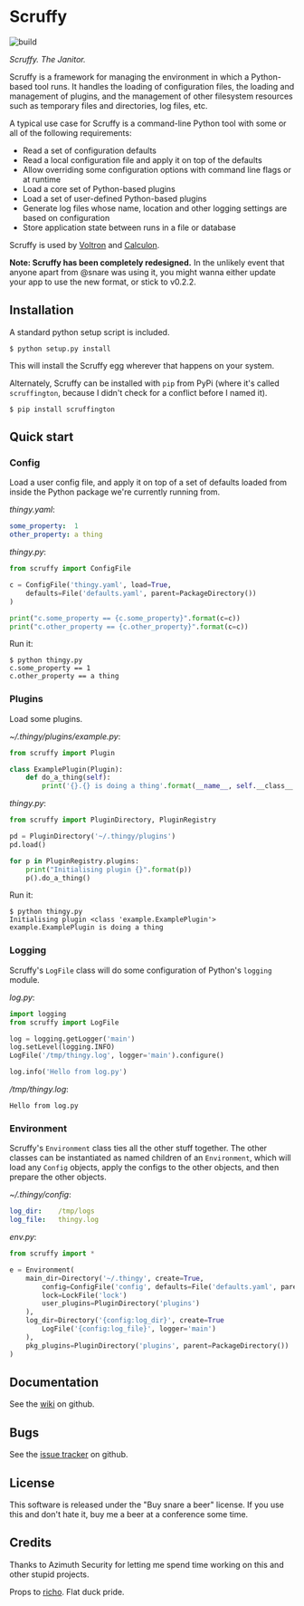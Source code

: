 Scruffy
=======

![build](https://travis-ci.org/snare/scruffy.svg?branch=master)

*Scruffy. The Janitor.*

Scruffy is a framework for managing the environment in which a Python-based tool runs. It handles the loading of configuration files, the loading and management of plugins, and the management of other filesystem resources such as temporary files and directories, log files, etc.

A typical use case for Scruffy is a command-line Python tool with some or all of the following requirements:

* Read a set of configuration defaults
* Read a local configuration file and apply it on top of the defaults
* Allow overriding some configuration options with command line flags or at runtime
* Load a core set of Python-based plugins
* Load a set of user-defined Python-based plugins
* Generate log files whose name, location and other logging settings are based on configuration
* Store application state between runs in a file or database

Scruffy is used by [Voltron](https://github.com/snare/voltron) and [Calculon](https://github.com/snare/calculon).

**Note: Scruffy has been completely redesigned.** In the unlikely event that anyone apart from @snare was using it, you might wanna either update your app to use the new format, or stick to v0.2.2.

Installation
------------

A standard python setup script is included.

    $ python setup.py install

This will install the Scruffy egg wherever that happens on your system.

Alternately, Scruffy can be installed with `pip` from PyPi (where it's called `scruffington`, because I didn't check for a conflict before I named it).

    $ pip install scruffington

Quick start
-----------

### Config

Load a user config file, and apply it on top of a set of defaults loaded from inside the Python package we're currently running from.

*thingy.yaml*:
```yaml
some_property:  1
other_property: a thing
```

*thingy.py*:
```python
from scruffy import ConfigFile

c = ConfigFile('thingy.yaml', load=True,
    defaults=File('defaults.yaml', parent=PackageDirectory())
)

print("c.some_property == {c.some_property}".format(c=c))
print("c.other_property == {c.other_property}".format(c=c))
```

Run it:
```
$ python thingy.py
c.some_property == 1
c.other_property == a thing
```

### Plugins

Load some plugins.

*~/.thingy/plugins/example.py*:
```python
from scruffy import Plugin

class ExamplePlugin(Plugin):
    def do_a_thing(self):
        print('{}.{} is doing a thing'.format(__name__, self.__class__.__name__))
```

*thingy.py*:
```python
from scruffy import PluginDirectory, PluginRegistry

pd = PluginDirectory('~/.thingy/plugins')
pd.load()

for p in PluginRegistry.plugins:
    print("Initialising plugin {}".format(p))
    p().do_a_thing()
```

Run it:
```
$ python thingy.py
Initialising plugin <class 'example.ExamplePlugin'>
example.ExamplePlugin is doing a thing
```

### Logging

Scruffy's `LogFile` class will do some configuration of Python's `logging` module.

*log.py*:
```python
import logging
from scruffy import LogFile

log = logging.getLogger('main')
log.setLevel(logging.INFO)
LogFile('/tmp/thingy.log', logger='main').configure()

log.info('Hello from log.py')
```

*/tmp/thingy.log*:
```
Hello from log.py
```

### Environment

Scruffy's `Environment` class ties all the other stuff together. The other classes can be instantiated as named children of an `Environment`, which will load any `Config` objects, apply the configs to the other objects, and then prepare the other objects.

*~/.thingy/config*:
```yaml
log_dir:    /tmp/logs
log_file:   thingy.log
```

*env.py*:
```python
from scruffy import *

e = Environment(
    main_dir=Directory('~/.thingy', create=True,
        config=ConfigFile('config', defaults=File('defaults.yaml', parent=PackageDirectory())),
        lock=LockFile('lock')
        user_plugins=PluginDirectory('plugins')
    ),
    log_dir=Directory('{config:log_dir}', create=True
        LogFile('{config:log_file}', logger='main')
    ),
    pkg_plugins=PluginDirectory('plugins', parent=PackageDirectory())
)
```

Documentation
-------------

See the [wiki](https://github.com/snare/scruffy/wiki) on github.

## Bugs

See the [issue tracker](https://github.com/snare/voltron/issues) on github.

License
-------

This software is released under the "Buy snare a beer" license. If you use this and don't hate it, buy me a beer at a conference some time.

Credits
-------

Thanks to Azimuth Security for letting me spend time working on this and other stupid projects.

Props to [richo](http://github.com/richo). Flat duck pride.